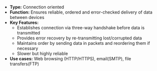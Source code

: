 - **Type:** Connection oriented
- **Function:** Ensures reliable, ordered and error-checked delivery of data between devices
- **Key Features:**
	- Establishes connection via three-way handshake before data is transmitted
	- Provides error recovery by re-transmitting lost/corrupted data
	- Maintains order by sending data in packets and reordering them if necessary
	- Slower but highly reliable
- **Use cases:** Web browsing (HTTP/HTTPS), email(SMTP), file transfers(FTP)
